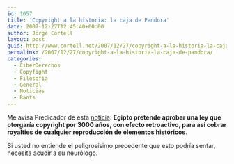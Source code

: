 ```yaml
---
id: 1057
title: 'Copyright a la historia: la caja de Pandora'
date: 2007-12-27T12:45:40+00:00
author: Jorge Cortell
layout: post
guid: http://www.cortell.net/2007/12/27/copyright-a-la-historia-la-caja-de-pandora/
permalink: /2007/12/27/copyright-a-la-historia-la-caja-de-pandora/
categories:
  - CiberDerechos
  - Copyfight
  - Filosofí­a
  - General
  - Noticias
  - Rants
---
```

Me avisa Predicador de esta <a target="_blank" title="BBC" href="http://news.bbc.co.uk/1/hi/world/middle_east/7160057.stm">noticia</a>: **Egipto pretende aprobar una ley que otorgarí­a copyright por 3000 años, con efecto retroactivo, para así­ cobrar royalties de cualquier reproducción de elementos históricos**.

Si usted no entiende el peligrosí­simo precedente que esto podrí­a sentar, necesita acudir a su neurólogo.